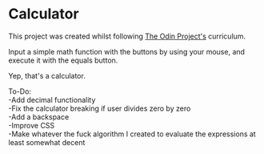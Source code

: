 # Calculator

This project was created whilst following [The Odin Project's](https://www.theodinproject.com/dashboard) curriculum.

Input a simple math function with the buttons by using your mouse, and execute it with the equals button.

Yep, that's a calculator.

To-Do:\
    -Add decimal functionality\
    -Fix the calculator breaking if user divides zero by zero\
    -Add a backspace\
    -Improve CSS\
    -Make whatever the fuck algorithm I created to evaluate the expressions at least somewhat decent